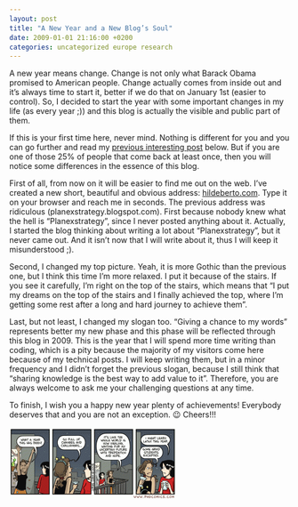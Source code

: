 ```yaml
---
layout: post
title: "A New Year and a New Blog’s Soul"
date: 2009-01-01 21:16:00 +0200
categories: uncategorized europe research
---
```


A new year means change. Change is not only what Barack Obama promised to American people. Change actually comes from inside out and it’s always time to start it, better if we do that on January 1st (easier to control). So, I decided to start the year with some important changes in my life (as every year ;)) and this blog is actually the visible and public part of them.

If this is your first time here, never mind. Nothing is different for you and you can go further and read my <a href="http://69.89.31.239/~hildeber/?p=136">previous interesting post</a> below. But if you are one of those 25% of people that come back at least once, then you will notice some differences in the essence of this blog.

First of all, from now on it will be easier to find me out on the web. I’ve created a new short, beautiful and obvious address: <a href="http://69.89.31.239/~hildeber/">hildeberto.com</a>. Type it on your browser and reach me in seconds. The previous address was ridiculous (planexstrategy.blogspot.com). First because nobody knew what the hell is “Planexstrategy”, since I never posted anything about it. Actually, I started the blog thinking about writing a lot about “Planexstrategy”, but it never came out. And it isn’t now that I will write about it, thus I will keep it misunderstood ;).

Second, I changed my top picture. Yeah, it is more Gothic than the previous one, but I think this time I’m more relaxed. I put it because of the stairs. If you see it carefully, I’m right on the top of the stairs, which means that “I put my dreams on the top of the stairs and I finally achieved the top, where I’m getting some rest after a long and hard journey to achieve them”.

Last, but not least, I changed my slogan too. “Giving a chance to my words” represents better my new phase and this phase will be reflected through this blog in 2009. This is the year that I will spend more time writing than coding, which is a pity because the majority of my visitors come here because of my technical posts. I will keep writing them, but in a minor frequency and I didn’t forget the previous slogan, because I still think that “sharing knowledge is the best way to add value to it”. Therefore, you are always welcome to ask me your challenging questions at any time.

To finish, I wish you a happy new year plenty of achievements! Everybody deserves that and you are not an exception. 😉 Cheers!!!

<a href="http://69.89.31.239/~hildeber/wp-content/uploads/2009/01/phd123108s.gif">![phd123108s-300x130.gif](/images/posts/phd123108s-300x130.gif)</a>
